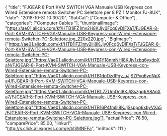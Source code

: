 {
	"title": "FJGEAR 8 Port KVM SWITCH VGA Manuale USB Keypress con Wired Estensione remota Switcher PC Selettore per 8 PZ 1 Monitor FJ-8UK",
	"date": "2018-10-31 10:30:20",
	"SubCat": ["Computer & Office"],
	"categories": ["Computer Cables "],
	"thumbnailImage": "https://ae01.alicdn.com/kf/HTB1iFZ1mv2H8KJjy0Fcq6yDlFXaT/FJGEAR-8-Port-KVM-SWITCH-VGA-Manuale-USB-Keypress-con-Wired-Estensione-remota-Switcher-PC-Selettore.jpg_220x220.jpg",
	"BigImage": ["https://ae01.alicdn.com/kf/HTB1iFZ1mv2H8KJjy0Fcq6yDlFXaT/FJGEAR-8-Port-KVM-SWITCH-VGA-Manuale-USB-Keypress-con-Wired-Estensione-remota-Switcher-PC-Selettore.jpg","https://ae01.alicdn.com/kf/HTB1Y18nmNHI8KJjy1zbq6yxdpXaN/FJGEAR-8-Port-KVM-SWITCH-VGA-Manuale-USB-Keypress-con-Wired-Estensione-remota-Switcher-PC-Selettore.jpg","https://ae01.alicdn.com/kf/HTB1dpDzdPgy_uJjSZPxq6ynNpXa4/FJGEAR-8-Port-KVM-SWITCH-VGA-Manuale-USB-Keypress-con-Wired-Estensione-remota-Switcher-PC-Selettore.jpg","https://ae01.alicdn.com/kf/HTB1.7ZUmDnI8KJjSszgq6A8ApXa7/FJGEAR-8-Port-KVM-SWITCH-VGA-Manuale-USB-Keypress-con-Wired-Estensione-remota-Switcher-PC-Selettore.jpg","https://ae01.alicdn.com/kf/HTB16P4fmIjI8KJjSsppq6xbyVXa5/FJGEAR-8-Port-KVM-SWITCH-VGA-Manuale-USB-Keypress-con-Wired-Estensione-remota-Switcher-PC-Selettore.jpg"],
	"actualPrice": 76.50,
	"comparePrice": 85.00,
	"linkurl": "http://s.click.aliexpress.com/e/blSMNFFa",
	"inStock": 111
}
